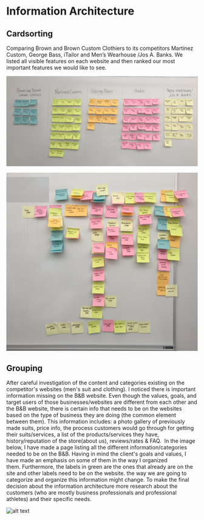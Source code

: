 # Information Architecture

## Cardsorting
 
Comparing Brown and Brown Custom Clothiers to its competitors Martinez Custom, George Bass, iTailor and Men’s Wearhouse /Jos A. Banks. We listed all visible features on each website and then ranked our most important features we would like to see.

![alt text](Images/CardSortingByCompetition.jpg )


![alt text](Images/CareASortingPriority.jpg )

## Grouping

After careful investigation of the content and categories existing on the competitor's websites (men's suit and clothing). I noticed there is important information missing on the B&B website. Even though the values, goals, and target users of those businesses/websites are different from each other and the B&B website, there is certain info that needs to be on the websites based on the type of business they are doing (the common element between them). This information includes: a photo gallery of previously made suits, price info, the process customers would go through for getting their suits/services, a list of the products/services they have, history/reputation of the store(about us), reviews/rates & FAQ.  In the image below, I have made a page listing all the different information/categories needed to be on the B&B. Having in mind the client's goals and values, I have made an emphasis on some of them in the way I organized them. Furthermore, the labels in green are the ones that already are on the site and other labels need to be on the website. the way we are going to categorize and organize this information might change. To make the final decision about the information architecture more research about the customers (who are mostly business professionals and professional athletes) and their specific needs.

![alt text](Images/Narges-grouping.png )
